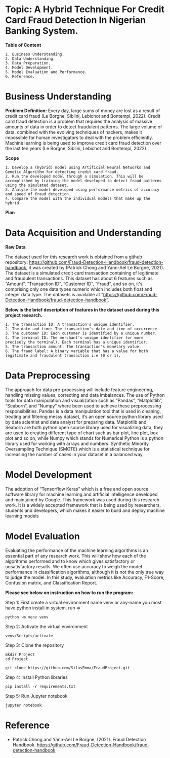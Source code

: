 # Topic: A Hybrid Technique For Credit Card Fraud Detection In Nigerian Banking System.

**Table of Content**

    1. Business Understanding.
    2. Data Understanding.
    3. Data Preparation.
    4. Model Development.
    5. Model Evaluation and Performance.
    6. Reference.

# Business Understanding
**Problem Definition:**
Every day, large sums of money are lost as a result of credit card fraud (Le Borgne, Siblini, Lebichot and Bontempi, 2022). 
Credit card fraud detection is a problem that requires the analysis of massive amounts of data in order to detect fraudulent patterns. 
The large volume of data, combined with the evolving techniques of hackers, makes it impossible for human investigators to deal with
the problem efficiently. Machine learning is being used to improve credit card fraud detection over the last ten years
(Le Borgne, Siblini, Lebichot and Bontempi, 2022). 

**Scope**

    1. Develop a (hybrid) model using Artificial Neural Networks and Genetic Algorithm for detecting credit card fraud.
    2. Run the developed model through a simulation. This will be accomplished by training the model developed to detect fraud patterns using the simulated dataset.
    3. Analyse the model developed using performance metrics of accuracy and speed of fraud detection. 
    4. Compare the model with the individual models that make up the hybrid.

**Plan**



# Data Acquisition and Understanding
**Raw Data**

The dataset used for this research work is obtained from a github repository:
https://github.com/Fraud-Detection-Handbook/fraud-detection-handbook, it was created by
(Patrick Chong and Yann-Ael Le Borgne, 2021). The dataset is a simulated credit card 
transaction containing of legitimate and fraudulent transactions. 
This dataset has about 6 features such as “Amount”, “Transaction ID”, “Customer ID”, “Fraud”, and so on, 
it's comprising only one data types numeric which includes both float and integer data type. 
The datasets is available at “https://github.com/Fraud-Detection-Handbook/fraud-detection-handbook”.  

**Below is the brief description of features in the dataset used during this project research.**

    1. The transaction ID: A transaction's unique identifier.
    2. The date and time: The transaction's date and time of occurrence.
    3. The customer ID: Each customer is identified by a unique number.
    4. The terminal ID: The merchant's unique identifier (or more precisely the terminal). Each terminal has a unique identifier.
    5. The transaction amount: The transaction's monetary value.
    6. The fraud label: A binary variable that has a value for both  legitimate and fraudulent transaction i.e (0 or 1).

# Data Preprocessing 
The approach for data pre-processing will include feature engineering, handling missing values,
correcting and data imbalances. The use of Python tools for data manipulation and visualization such as 
“Pandas”, “Matplotlib”, “Seaborn”, and “Numpy” where been used to achieve 
these preprocessing responsibilities. Pandas is a data manipulation tool 
that is used in cleaning, treating and filtering messy dataset, it’s an 
open source python library used by data scientist and data analyst for preparing 
data. Matplotlib and Seaborn are both python open source library used for visualizing data, 
they are used to creating different type of chart such as bar plot, line plot, 
box plot and so on, while Numpy which stands for Numerical Python is a python library 
used for working with arrays and numbers. Synthetic Minority Oversampling Technique (SMOTE) which is a statistical technique
for increasing the number of cases in your dataset in a balanced way.

# Model Development
The adoption of “Tensorflow Keras” which is a free and open source software library
for machine learning and artificial intelligence developed and maintained by Google. 
This framework was used during this research work. It is a widely accepted framework 
that is being used by researchers, students and developers, which makes it easier to 
build and deploy machine learning models

# Model Evaluation
Evaluating the performance of the machine learning algorithms is an essential 
part of any research work. This will show how each of the algorithms performed 
and to know which gives satisfactory or unsatisfactory results. We often use accuracy 
to weigh the model performance in classification algorithms, although it is not the only 
true way to judge the model. In this study, evaluation metrics like Accuracy, F1-Score, 
Confusion matrix, and Classification Report.


**Please see below on instruction on how to run the program:**


Step 1: First create a virtual environment name venv or any-name you most have python install in system. run =>

    python -m venv venv

Step 2: Activate the virtual environment

    venv/Scripts/activate

Step 3: Clone the repository

    mkdir Project
    cd Project

    git clone https://github.com/SilasEmma/FraudProject.git

Step 4: Install Python libraries

    pip install -r requirements.txt

Step 5: Run Jupyter notebook

    jupyter notebook

# Reference
* Patrick Chong and Yann-Ael Le Borgne, (2021). Fraud Detection Handbook.
               https://github.com/Fraud-Detection-Handbook/fraud-detection-handbook

